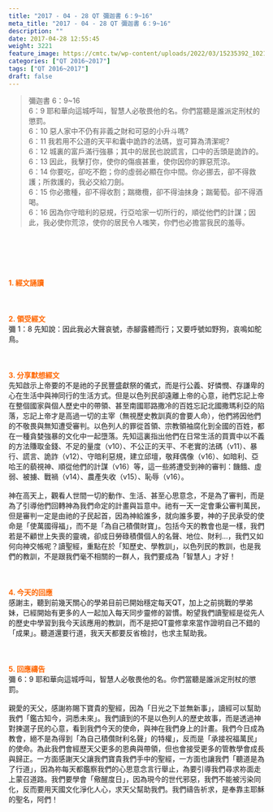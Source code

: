 ```yaml
---
title: "2017 - 04 - 28 QT 彌迦書 6：9~16"
meta_title: "2017 - 04 - 28 QT 彌迦書 6：9~16"
description: ""
date: 2017-04-28 12:55:45
weight: 3221
feature_image: https://cmtc.tw/wp-content/uploads/2022/03/15235392_10211799862337740_180693556567566654_o-1.webp
categories: ["QT 2016~2017"]
tags: ["QT 2016~2017"]
draft: false
---
```


<blockquote>彌迦書 6：9~16<br />
6：9 耶和華向這城呼叫，智慧人必敬畏他的名。你們當聽是誰派定刑杖的懲罰。<br />
6：10 惡人家中不仍有非義之財和可惡的小升斗嗎?<br />
6：11 我若用不公道的天平和囊中詭詐的法碼，豈可算為清潔呢?<br />
6：12 城裏的富戶滿行強暴；其中的居民也說謊言，口中的舌頭是詭詐的。<br />
6：13 因此，我擊打你，使你的傷痕甚重，使你因你的罪惡荒涼。<br />
6：14 你要吃，卻吃不飽；你的虛弱必顯在你中間。你必挪去，卻不得救護；所救護的，我必交給刀劍。<br />
6：15 你必撒種，卻不得收割；踹橄欖，卻不得油抹身；踹葡萄。卻不得酒喝。<br />
6：16 因為你守暗利的惡規，行亞哈家一切所行的，順從他們的計謀；因此，我必使你荒涼，使你的居民令人嗤笑，你們也必擔當我民的羞辱。</blockquote><br />
&nbsp;<br />
<br />
&nbsp;<br />
<br />
<span style="color: #ff6600;"><strong>1. </strong><strong>經文誦讀</strong></span><br />
<br />
<span style="color: #ff6600;"><strong> </strong></span><br />
<br />
<span style="color: #ff6600;"><strong>2. </strong><strong>領受經文<br />
</strong></span>彌 1：8 先知說：因此我必大聲哀號，赤腳露體而行；又要呼號如野狗，哀鳴如鴕鳥。<br />
<br />
&nbsp;<br />
<br />
<span style="color: #ff6600;"><strong>3. 分享默想經文<br />
</strong></span>先知啟示上帝要的不是祂的子民豐盛獻祭的儀式，而是行公義、好憐憫、存謙卑的心在生活中與神同行的生活方式。但是以色列民卻遠離上帝的心意，祂們忘記上帝在整個國家與個人歷史中的帶領、甚至南國耶路撒冷的百姓忘記北國撒瑪利亞的陷落，忘記上帝才是高過一切的主宰（無視歷史教訓真的會要人命），他們將因他們的不敬畏與無知遭受審判。以色列人的罪從首領、宗教領袖腐化到全國的百姓，都在一種貪婪強暴的文化中一起墮落。先知這裏指出他們在日常生活的買賣中以不義的方法賺取金錢、不足的量度（v10）、不公正的天平、不老實的法碼（v11）、暴行、謊言、詭詐（v12）、守暗利惡規，建立邱壇，敬拜偶像（v16）、如暗利、亞哈王的藐視神、順從他們的計謀（v16）等，這一些將遭受到神的審判：饑餓、虛弱、被擄、戰禍（v14）、農產失收（v15）、恥辱（v16）。<br />
<br />
神在高天上，觀看人世間一切的動作、生活、甚至心思意念，不是為了審判，而是為了引導他們回轉神為我們命定的計畫與旨意中。祂有一天一定會秉公審判萬民，但是審判一定是由祂的子民起首，因為神給誰多，就向誰多要，神的子民承受的使命是「使萬國得福」，而不是「為自己積儹財寶」。包括今天的教會也是一樣，我們若是不顧世上失喪的靈魂，卻成日勞碌積儹個人的名聲、地位、財利…，我們又如何向神交帳呢？讀聖經，重點在於「知歷史、學教訓」，以色列民的教訓，也是我們的教訓，不是跟我們毫不相關的一群人，我們要成為「智慧人」才好！<br />
<br />
&nbsp;<br />
<br />
<span style="color: #ff6600;"><strong>4. 今天的回應<br />
</strong></span>感謝主，聽到前幾天關心的學弟目前已開始穩定每天QT，加上之前挑戰的學弟妹，已經開始有更多的人一起加入每天同步靈修的習慣。盼望我們讀聖經是從先人的歷史中學習到我今天該應用的教訓，而不是把QT靈修拿來當作證明自己不錯的「成果」。聽道還要行道，我天天都要反省檢討，也求主幫助我。<br />
<br />
&nbsp;<br />
<br />
<span style="color: #ff6600;"><strong>5. 回應禱告<br />
</strong></span>彌 6：9 耶和華向這城呼叫，智慧人必敬畏他的名。你們當聽是誰派定刑杖的懲罰。<br />
<br />
親愛的天父，感謝祢賜下寶貴的聖經，因為「日光之下並無新事」，讀經可以幫助我們「鑑古知今，洞悉未來」。我們讀到的不是以色列人的歷史故事，而是透過神對揀選子民的心意，看到我們今天的使命，與神在我們身上的計畫。我們今日成為教會，絕不是為得到「為自己積儹財利名聲」的特權」，反而是「承接祝福萬民」的使命。為此我們會經歷天父更多的恩典與帶領，但也會接受更多的管教學會成長與歸正。一方面感謝天父讓我們寶貴我們手中的聖經，一方面也讓我們「聽道是為了行道」，因為祢每天都鑑察我們的心思意念言行舉止，為要引導我們尋求祢面走上蒙召道路。我們要學會「儆醒度日」，因為現今的世代邪惡，我們不能被污染同化，反而要用天國文化淨化人心，求天父幫助我們。我們禱告祈求，是奉靠主耶穌的聖名，阿們！
        